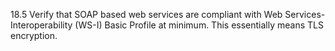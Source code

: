 18.5 Verify that SOAP based web services are compliant with Web Services-Interoperability (WS-I) Basic Profile at minimum. This essentially means TLS encryption.